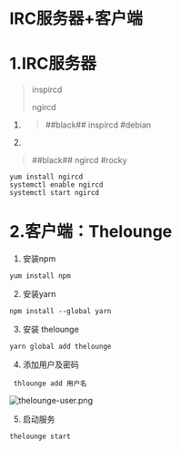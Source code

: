 # IRC服务器+客户端

# 1.IRC服务器

> inspircd
> 
> ngircd

1. > ##black##
   > inspircd  #debian

2.

> ##black##
> ngircd   #rocky

```
yum install ngircd
systemctl enable ngircd
systemctl start ngircd
```

# 2.客户端：Thelounge

1.  安装npm

``yum install npm``

2. 安装yarn

``npm install --global yarn``

3. 安装 thelounge

`` yarn global add thelounge ``

4. 添加用户及密码

`` thlounge add 用户名``

![thelounge-user.png](http://123.56.103.61:9999/pic/home/bl/img/U1/thelounge-user.png)

5. 启动服务

`` thelounge start ``
